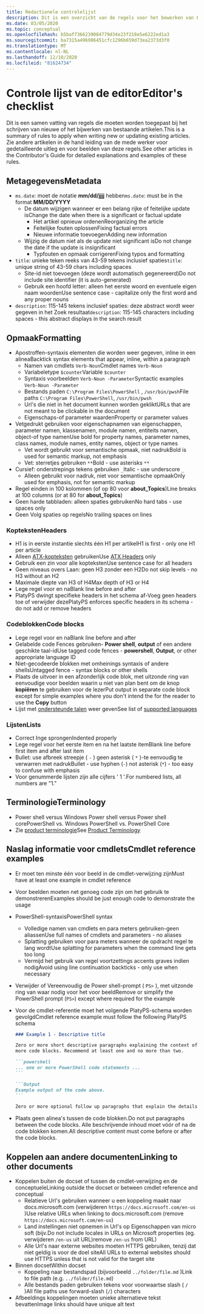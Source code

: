 ```yaml
---
title: Redactionele controlelijst
description: Dit is een overzicht van de regels voor het bewerken van Power shell-documentatie.
ms.date: 03/05/2020
ms.topic: conceptual
ms.openlocfilehash: b5baf7366239084779d34e23f218e5e6222ed1a3
ms.sourcegitcommit: ba7315a496986451cfc1296b659d73ea2373d3f0
ms.translationtype: MT
ms.contentlocale: nl-NL
ms.lasthandoff: 12/10/2020
ms.locfileid: "81624734"
---
```

# <a name="editors-checklist"></a><span data-ttu-id="476d0-103">Controle lijst van de editor</span><span class="sxs-lookup"><span data-stu-id="476d0-103">Editor's checklist</span></span>

<span data-ttu-id="476d0-104">Dit is een samen vatting van regels die moeten worden toegepast bij het schrijven van nieuwe of het bijwerken van bestaande artikelen.</span><span class="sxs-lookup"><span data-stu-id="476d0-104">This is a summary of rules to apply when writing new or updating existing articles.</span></span> <span data-ttu-id="476d0-105">Zie andere artikelen in de hand leiding van de mede werker voor gedetailleerde uitleg en voor beelden van deze regels.</span><span class="sxs-lookup"><span data-stu-id="476d0-105">See other articles in the Contributor's Guide for detailed explanations and examples of these rules.</span></span>

## <a name="metadata"></a><span data-ttu-id="476d0-106">Metagegevens</span><span class="sxs-lookup"><span data-stu-id="476d0-106">Metadata</span></span>

- <span data-ttu-id="476d0-107">`ms.date`: moet de notatie **mm/dd/jjjj** hebben</span><span class="sxs-lookup"><span data-stu-id="476d0-107">`ms.date`: must be in the format **MM/DD/YYYY**</span></span>
  - <span data-ttu-id="476d0-108">De datum wijzigen wanneer er een belang rijke of feitelijke update is</span><span class="sxs-lookup"><span data-stu-id="476d0-108">Change the date when there is a significant or factual update</span></span>
    - <span data-ttu-id="476d0-109">Het artikel opnieuw ordenen</span><span class="sxs-lookup"><span data-stu-id="476d0-109">Reorganizing the article</span></span>
    - <span data-ttu-id="476d0-110">Feitelijke fouten oplossen</span><span class="sxs-lookup"><span data-stu-id="476d0-110">Fixing factual errors</span></span>
    - <span data-ttu-id="476d0-111">Nieuwe informatie toevoegen</span><span class="sxs-lookup"><span data-stu-id="476d0-111">Adding new information</span></span>
  - <span data-ttu-id="476d0-112">Wijzig de datum niet als de update niet significant is</span><span class="sxs-lookup"><span data-stu-id="476d0-112">Do not change the date if the update is insignificant</span></span>
    - <span data-ttu-id="476d0-113">Typfouten en opmaak corrigeren</span><span class="sxs-lookup"><span data-stu-id="476d0-113">Fixing typos and formatting</span></span>
- <span data-ttu-id="476d0-114">`title`: unieke teken reeks van 43-59 tekens inclusief spaties</span><span class="sxs-lookup"><span data-stu-id="476d0-114">`title`: unique string of 43-59 chars including spaces</span></span>
  - <span data-ttu-id="476d0-115">Site-id niet toevoegen (deze wordt automatisch gegenereerd)</span><span class="sxs-lookup"><span data-stu-id="476d0-115">Do not include site identifier (it is auto-generated)</span></span>
  - <span data-ttu-id="476d0-116">Gebruik een hoofd letter: alleen het eerste woord en eventuele eigen naam woorden</span><span class="sxs-lookup"><span data-stu-id="476d0-116">Use sentence case - capitalize only the first word and any proper nouns</span></span>
- <span data-ttu-id="476d0-117">`description`: 115-145 tekens inclusief spaties: deze abstract wordt weer gegeven in het Zoek resultaat</span><span class="sxs-lookup"><span data-stu-id="476d0-117">`description`: 115-145 characters including spaces - this abstract displays in the search result</span></span>

## <a name="formatting"></a><span data-ttu-id="476d0-118">Opmaak</span><span class="sxs-lookup"><span data-stu-id="476d0-118">Formatting</span></span>

- <span data-ttu-id="476d0-119">Apostroffen-syntaxis elementen die worden weer gegeven, inline in een alinea</span><span class="sxs-lookup"><span data-stu-id="476d0-119">Backtick syntax elements that appear, inline, within a paragraph</span></span>
  - <span data-ttu-id="476d0-120">Namen van cmdlets `Verb-Noun`</span><span class="sxs-lookup"><span data-stu-id="476d0-120">Cmdlet names `Verb-Noun`</span></span>
  - <span data-ttu-id="476d0-121">Variabeletype `$counter`</span><span class="sxs-lookup"><span data-stu-id="476d0-121">Variable `$counter`</span></span>
  - <span data-ttu-id="476d0-122">Syntaxis voorbeelden `Verb-Noun -Parameter`</span><span class="sxs-lookup"><span data-stu-id="476d0-122">Syntactic examples `Verb-Noun -Parameter`</span></span>
  - <span data-ttu-id="476d0-123">Bestands paden `C:\Program Files\PowerShell` , `/usr/bin/pwsh`</span><span class="sxs-lookup"><span data-stu-id="476d0-123">File paths `C:\Program Files\PowerShell`, `/usr/bin/pwsh`</span></span>
  - <span data-ttu-id="476d0-124">Url's die niet in het document kunnen worden geklikt</span><span class="sxs-lookup"><span data-stu-id="476d0-124">URLs that are not meant to be clickable in the document</span></span>
  - <span data-ttu-id="476d0-125">Eigenschaps-of parameter waarden</span><span class="sxs-lookup"><span data-stu-id="476d0-125">Property or parameter values</span></span>
- <span data-ttu-id="476d0-126">Vetgedrukt gebruiken voor eigenschapnamen van eigenschappen, parameter namen, klassenamen, module namen, entiteits namen, object-of type namen</span><span class="sxs-lookup"><span data-stu-id="476d0-126">Use bold for property names, parameter names, class names, module names, entity names, object or type names</span></span>
  - <span data-ttu-id="476d0-127">Vet wordt gebruikt voor semantische opmaak, niet nadruk</span><span class="sxs-lookup"><span data-stu-id="476d0-127">Bold is used for semantic markup, not emphasis</span></span>
  - <span data-ttu-id="476d0-128">Vet: sterretjes gebruiken `**`</span><span class="sxs-lookup"><span data-stu-id="476d0-128">Bold - use asterisks `**`</span></span>
- <span data-ttu-id="476d0-129">Cursief: onderstrepings tekens gebruiken `_`</span><span class="sxs-lookup"><span data-stu-id="476d0-129">Italic - use underscore `_`</span></span>
  - <span data-ttu-id="476d0-130">Alleen gebruikt voor nadruk, niet voor semantische opmaak</span><span class="sxs-lookup"><span data-stu-id="476d0-130">Only used for emphasis, not for semantic markup</span></span>
- <span data-ttu-id="476d0-131">Regel einden in 100 kolommen (of op 80 voor **about_Topics**)</span><span class="sxs-lookup"><span data-stu-id="476d0-131">Line breaks at 100 columns (or at 80 for **about_Topics**)</span></span>
- <span data-ttu-id="476d0-132">Geen harde tabbladen: alleen spaties gebruiken</span><span class="sxs-lookup"><span data-stu-id="476d0-132">No hard tabs - use spaces only</span></span>
- <span data-ttu-id="476d0-133">Geen Volg spaties op regels</span><span class="sxs-lookup"><span data-stu-id="476d0-133">No trailing spaces on lines</span></span>

### <a name="headers"></a><span data-ttu-id="476d0-134">Kopteksten</span><span class="sxs-lookup"><span data-stu-id="476d0-134">Headers</span></span>

- <span data-ttu-id="476d0-135">H1 is in eerste instantie slechts één H1 per artikel</span><span class="sxs-lookup"><span data-stu-id="476d0-135">H1 is first - only one H1 per article</span></span>
- <span data-ttu-id="476d0-136">Alleen [ATX-kopteksten](https://github.github.com/gfm/#atx-headings) gebruiken</span><span class="sxs-lookup"><span data-stu-id="476d0-136">Use [ATX Headers](https://github.github.com/gfm/#atx-headings) only</span></span>
- <span data-ttu-id="476d0-137">Gebruik een zin voor alle kopteksten</span><span class="sxs-lookup"><span data-stu-id="476d0-137">Use sentence case for all headers</span></span>
- <span data-ttu-id="476d0-138">Geen niveaus overs Laan: geen H3 zonder een H2</span><span class="sxs-lookup"><span data-stu-id="476d0-138">Do not skip levels - no H3 without an H2</span></span>
- <span data-ttu-id="476d0-139">Maximale diepte van H3 of H4</span><span class="sxs-lookup"><span data-stu-id="476d0-139">Max depth of H3 or H4</span></span>
- <span data-ttu-id="476d0-140">Lege regel voor en na</span><span class="sxs-lookup"><span data-stu-id="476d0-140">Blank line before and after</span></span>
- <span data-ttu-id="476d0-141">PlatyPS dwingt specifieke headers in het schema af-Voeg geen headers toe of verwijder deze</span><span class="sxs-lookup"><span data-stu-id="476d0-141">PlatyPS enforces specific headers in its schema - do not add or remove headers</span></span>

### <a name="code-blocks"></a><span data-ttu-id="476d0-142">Codeblokken</span><span class="sxs-lookup"><span data-stu-id="476d0-142">Code blocks</span></span>

- <span data-ttu-id="476d0-143">Lege regel voor en na</span><span class="sxs-lookup"><span data-stu-id="476d0-143">Blank line before and after</span></span>
- <span data-ttu-id="476d0-144">Gelabelde code Fences gebruiken- **Power shell**, **output** of een andere geschikte taal-id</span><span class="sxs-lookup"><span data-stu-id="476d0-144">Use tagged code fences - **powershell**, **Output**, or other appropriate language ID</span></span>
- <span data-ttu-id="476d0-145">Niet-gecodeerde blokken met omheinings syntaxis of andere shells</span><span class="sxs-lookup"><span data-stu-id="476d0-145">Untagged fence - syntax blocks or other shells</span></span>
- <span data-ttu-id="476d0-146">Plaats de uitvoer in een afzonderlijk code blok, met uitzonde ring van eenvoudige voor beelden waarin u niet van plan bent om de knop **kopiëren** te gebruiken voor de lezer</span><span class="sxs-lookup"><span data-stu-id="476d0-146">Put output in separate code block except for simple examples where you don't intend the for the reader to use the **Copy** button</span></span>
- <span data-ttu-id="476d0-147">Lijst met [ondersteunde talen](/contribute/code-in-docs#supported-languages) weer geven</span><span class="sxs-lookup"><span data-stu-id="476d0-147">See list of [supported languages](/contribute/code-in-docs#supported-languages)</span></span>

### <a name="lists"></a><span data-ttu-id="476d0-148">Lijsten</span><span class="sxs-lookup"><span data-stu-id="476d0-148">Lists</span></span>

- <span data-ttu-id="476d0-149">Correct Inge sprongen</span><span class="sxs-lookup"><span data-stu-id="476d0-149">Indented properly</span></span>
- <span data-ttu-id="476d0-150">Lege regel voor het eerste item en na het laatste item</span><span class="sxs-lookup"><span data-stu-id="476d0-150">Blank line before first item and after last item</span></span>
- <span data-ttu-id="476d0-151">Bullet: use afbreek streepje ( `-` ) geen asterisk ( `*` )-te eenvoudig te verwarren met nadruk</span><span class="sxs-lookup"><span data-stu-id="476d0-151">Bullet - use hyphen (`-`) not asterisk (`*`) - too easy to confuse with emphasis</span></span>
- <span data-ttu-id="476d0-152">Voor genummerde lijsten zijn alle cijfers ' 1 '.</span><span class="sxs-lookup"><span data-stu-id="476d0-152">For numbered lists, all numbers are "1."</span></span>

## <a name="terminology"></a><span data-ttu-id="476d0-153">Terminologie</span><span class="sxs-lookup"><span data-stu-id="476d0-153">Terminology</span></span>

- <span data-ttu-id="476d0-154">Power shell versus Windows Power shell versus Power shell core</span><span class="sxs-lookup"><span data-stu-id="476d0-154">PowerShell vs. Windows PowerShell vs. PowerShell Core</span></span>
- <span data-ttu-id="476d0-155">Zie [product terminologie](powershell-style-guide.md#product-terminology)</span><span class="sxs-lookup"><span data-stu-id="476d0-155">See [Product Terminology](powershell-style-guide.md#product-terminology)</span></span>

## <a name="cmdlet-reference-examples"></a><span data-ttu-id="476d0-156">Naslag informatie voor cmdlets</span><span class="sxs-lookup"><span data-stu-id="476d0-156">Cmdlet reference examples</span></span>

- <span data-ttu-id="476d0-157">Er moet ten minste één voor beeld in de cmdlet-verwijzing zijn</span><span class="sxs-lookup"><span data-stu-id="476d0-157">Must have at least one example in cmdlet reference</span></span>
- <span data-ttu-id="476d0-158">Voor beelden moeten net genoeg code zijn om het gebruik te demonstreren</span><span class="sxs-lookup"><span data-stu-id="476d0-158">Examples should be just enough code to demonstrate the usage</span></span>
- <span data-ttu-id="476d0-159">PowerShell-syntaxis</span><span class="sxs-lookup"><span data-stu-id="476d0-159">PowerShell syntax</span></span>
  - <span data-ttu-id="476d0-160">Volledige namen van cmdlets en para meters gebruiken-geen aliassen</span><span class="sxs-lookup"><span data-stu-id="476d0-160">Use full names of cmdlets and parameters - no aliases</span></span>
  - <span data-ttu-id="476d0-161">Splatting gebruiken voor para meters wanneer de opdracht regel te lang wordt</span><span class="sxs-lookup"><span data-stu-id="476d0-161">Use splatting for parameters when the command line gets too long</span></span>
  - <span data-ttu-id="476d0-162">Vermijd het gebruik van regel voortzettings accents graves indien nodig</span><span class="sxs-lookup"><span data-stu-id="476d0-162">Avoid using line continuation backticks - only use when necessary</span></span>
- <span data-ttu-id="476d0-163">Verwijder of Vereenvoudig de Power shell-prompt ( `PS>` ), met uitzonde ring van waar nodig voor het voor beeld</span><span class="sxs-lookup"><span data-stu-id="476d0-163">Remove or simplify the PowerShell prompt (`PS>`) except where required for the example</span></span>
- <span data-ttu-id="476d0-164">Voor de cmdlet-referentie moet het volgende PlatyPS-schema worden gevolgd</span><span class="sxs-lookup"><span data-stu-id="476d0-164">Cmdlet reference example must follow the following PlatyPS schema</span></span>

  ~~~Markdown
  ### Example 1 - Descriptive title

  Zero or more short descriptive paragraphs explaining the context of the example followed by one or
  more code blocks. Recommend at least one and no more than two.

  ```powershell
  ... one or more PowerShell code statements ...
  ```

  ```Output
  Example output of the code above.
  ```

  Zero or more optional follow up paragraphs that explain the details of the code and output.
  ~~~

- <span data-ttu-id="476d0-165">Plaats geen alinea's tussen de code blokken.</span><span class="sxs-lookup"><span data-stu-id="476d0-165">Do not put paragraphs between the code blocks.</span></span> <span data-ttu-id="476d0-166">Alle beschrijvende inhoud moet vóór of na de code blokken komen.</span><span class="sxs-lookup"><span data-stu-id="476d0-166">All descriptive content must come before or after the code blocks.</span></span>

## <a name="linking-to-other-documents"></a><span data-ttu-id="476d0-167">Koppelen aan andere documenten</span><span class="sxs-lookup"><span data-stu-id="476d0-167">Linking to other documents</span></span>

- <span data-ttu-id="476d0-168">Koppelen buiten de docset of tussen de cmdlet-verwijzing en de conceptuele</span><span class="sxs-lookup"><span data-stu-id="476d0-168">Linking outside the docset or between cmdlet reference and conceptual</span></span>
  - <span data-ttu-id="476d0-169">Relatieve Url's gebruiken wanneer u een koppeling maakt naar docs.microsoft.com (verwijderen `https://docs.microsoft.com/en-us` )</span><span class="sxs-lookup"><span data-stu-id="476d0-169">Use relative URLs when linking to docs.microsoft.com (remove `https://docs.microsoft.com/en-us`)</span></span>
  - <span data-ttu-id="476d0-170">Land instellingen niet opnemen in Url's op Eigenschappen van micro soft (bijv.</span><span class="sxs-lookup"><span data-stu-id="476d0-170">Do not include locales in URLs on Microsoft properties (eg.</span></span> <span data-ttu-id="476d0-171">verwijderen `/en-us` uit URL)</span><span class="sxs-lookup"><span data-stu-id="476d0-171">remove `/en-us` from URL)</span></span>
  - <span data-ttu-id="476d0-172">Alle Url's naar externe websites moeten HTTPS gebruiken, tenzij dat niet geldig is voor de doel site</span><span class="sxs-lookup"><span data-stu-id="476d0-172">All URLs to external websites should use HTTPS unless that is not valid for the target site</span></span>
- <span data-ttu-id="476d0-173">Binnen docset</span><span class="sxs-lookup"><span data-stu-id="476d0-173">Within docset</span></span>
  - <span data-ttu-id="476d0-174">Koppeling naar bestandspad (bijvoorbeeld `../folder/file.md` )</span><span class="sxs-lookup"><span data-stu-id="476d0-174">Link to file path (e.g. `../folder/file.md`)</span></span>
  - <span data-ttu-id="476d0-175">Alle bestands paden gebruiken tekens voor voorwaartse slash ( `/` )</span><span class="sxs-lookup"><span data-stu-id="476d0-175">All file paths use forward-slash (`/`) characters</span></span>
- <span data-ttu-id="476d0-176">Afbeeldings koppelingen moeten unieke alternatieve tekst bevatten</span><span class="sxs-lookup"><span data-stu-id="476d0-176">Image links should have unique alt text</span></span>
